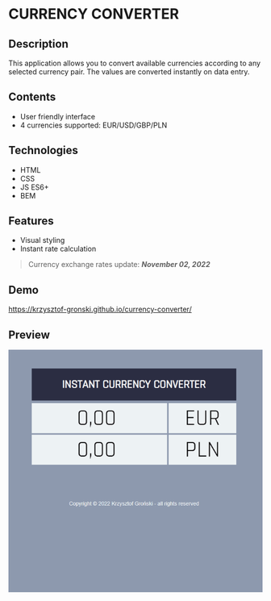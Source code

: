 # **CURRENCY CONVERTER**

## Description
This application allows you to convert available currencies according to any selected currency pair. The values are converted instantly on data entry.

## Contents
- User friendly interface
- 4 currencies supported: EUR/USD/GBP/PLN

## Technologies
- HTML
- CSS
- JS ES6+
- BEM

## Features
- Visual styling
- Instant rate calculation

> Currency exchange rates update: ***November 02, 2022***

## Demo
https://krzysztof-gronski.github.io/currency-converter/

## Preview
![currencyConverterPreview](img/currencyConverterPreview.gif)
